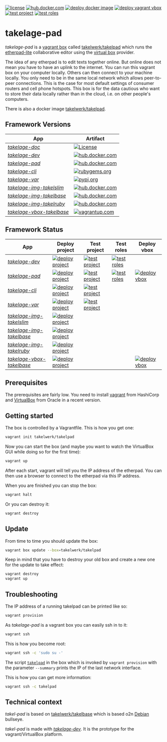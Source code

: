 [![license](https://img.shields.io/github/license/takelwerk/takelage-pad?color=blueviolet)](https://github.com/takelwerk/takelage-pad/blob/main/LICENSE)
[![hub.docker.com](https://img.shields.io/docker/v/takelwerk/takelpad/latest?label=hub.docker.com&sort=semver&color=blue)](https://hub.docker.com/r/takelwerk/takelpad)
[![deploy docker image](https://img.shields.io/github/workflow/status/takelwerk/takelage-pad/Build,%20test%20and%20deploy%20project?label=deploy%20docker%20image)](https://github.com/takelwerk/takelage-pad/actions/workflows/build_test_deploy_project_on_push.yml)
[![deploy vagrant vbox](https://img.shields.io/github/workflow/status/takelwerk/takelage-pad/Build%20and%20deploy%20project%20vbox%20to%20vagrantup?label=deploy%20vagrant%20vbox)](https://github.com/takelwerk/takelage-pad/actions/workflows/build_deploy_project_vbox_on_push.yml)
[![test project](https://img.shields.io/github/workflow/status/takelwerk/takelage-pad/Build%20and%20test%20project?label=test%20project)](https://github.com/takelwerk/takelage-pad/actions/workflows/build_test_project_nightly.yml)
[![test roles](https://img.shields.io/github/workflow/status/takelwerk/takelage-pad/Build%20and%20test%20roles?label=test%20roles)](https://github.com/takelwerk/takelage-pad/actions/workflows/build_test_roles_nightly.yml)

# takelage-pad

*takelage-pad* is a 
[vagrant box](https://www.vagrantup.com/) 
called 
[takelwerk/takelpad](https://app.vagrantup.com/takelwerk/boxes/takelpad) 
which runs the 
[etherpad-lite](https://github.com/ether/etherpad-lite) 
collaborative editor using the
[virtual box](https://www.virtualbox.org/) 
provider.

The idea of any etherpad is to edit texts together online.
But online does not mean you have to have an uplink to the internet.
You can run this vagrant box on your computer locally.
Others can then connect to your machine locally.
You only need to be in the same local network which allows peer-to-peer
connections.
This is the case for most default settings of consumer routers
and cell phone hotspots.
This box is for the data cautious who want to store their data
locally rather than in the cloud, i.e. on other people's computers.

There is also a docker image
[takelwerk/takelpad](https://hub.docker.com/repository/docker/takelwerk/takelpad).

## Framework Versions

| App | Artifact |
| --- | -------- |
| *[takelage-doc](https://github.com/takelwerk/takelage-doc)* | [![License](https://img.shields.io/github/license/takelwerk/takelage-doc?color=blueviolet)](https://github.com/takelwerk/takelage-doc/blob/main/LICENSE) |
| *[takelage-dev](https://github.com/takelwerk/takelage-dev)* | [![hub.docker.com](https://img.shields.io/docker/v/takelwerk/takelage/latest?label=hub.docker.com&sort=semver&color=blue)](https://hub.docker.com/r/takelwerk/takelage) |
| *[takelage-pad](https://github.com/takelwerk/takelage-pad)* | [![hub.docker.com](https://img.shields.io/docker/v/takelwerk/takelpad/latest?label=hub.docker.com&sort=semver&color=blue)](https://hub.docker.com/r/takelwerk/takelpad) |
| *[takelage-cli](https://github.com/takelwerk/takelage-cli)* | [![rubygems.org](https://img.shields.io/gem/v/takeltau?label=rubygems.org&color=blue)](https://rubygems.org/gems/takeltau) |
| *[takelage-var](https://github.com/takelwerk/takelage-var)* | [![pypi,org](https://img.shields.io/pypi/v/pytest-takeltest?label=pypi.org&color=blue)](https://pypi.org/project/pytest-takeltest/) |
| *[takelage-img-takelslim](https://github.com/takelwerk/takelage-img-takelslim)* | [![hub.docker.com](https://img.shields.io/docker/v/takelwerk/takelslim/latest?label=hub.docker.com&color=blue)](https://hub.docker.com/r/takelwerk/takelslim) | 
| *[takelage-img-takelbase](https://github.com/takelwerk/takelage-img-takelbase)* | [![hub.docker.com](https://img.shields.io/docker/v/takelwerk/takelbase/latest?label=hub.docker.com&color=blue)](https://hub.docker.com/r/takelwerk/takelbase) | 
| *[takelage-img-takelruby](https://github.com/takelwerk/takelage-img-takelruby)* | [![hub.docker.com](https://img.shields.io/docker/v/takelwerk/takelruby/latest?label=hub.docker.com&color=blue)](https://hub.docker.com/r/takelwerk/takelruby) | 
| *[takelage-vbox-takelbase](https://github.com/takelwerk/takelage-vbox-takelbase)* | [![vagrantup.com](https://img.shields.io/badge/vagrantup.com-debian--bullseye-blue)](https://app.vagrantup.com/takelwerk/boxes/takelbase) | 

## Framework Status

| App | Deploy project | Test project | Test roles | Deploy vbox |
| --- | -------------- | ------------ | ---------- | ----------- |
| *[takelage-dev](https://github.com/takelwerk/takelage-dev)* | [![deploy project](https://img.shields.io/github/workflow/status/takelwerk/takelage-dev/Build,%20test%20and%20deploy%20project?label=deploy%20project)](https://github.com/takelwerk/takelage-dev/actions/workflows/build_test_deploy_project_on_push.yml) | [![test project](https://img.shields.io/github/workflow/status/takelwerk/takelage-dev/Build%20and%20test%20project?label=test%20project)](https://github.com/takelwerk/takelage-dev/actions/workflows/build_test_project_nightly.yml) | [![test roles](https://img.shields.io/github/workflow/status/takelwerk/takelage-dev/Test%20roles?label=test%20roles)](https://github.com/takelwerk/takelage-dev/actions/workflows/build_test_roles_nightly.yml) |
| *[takelage-pad](https://github.com/takelwerk/takelage-pad)* | [![deploy project](https://img.shields.io/github/workflow/status/takelwerk/takelage-pad/Build,%20test%20and%20deploy%20project%20to%20dockerhub?label=deploy%20project)](https://github.com/takelwerk/takelage-pad/actions/workflows/build_test_deploy_project_on_push.yml) | [![test project](https://img.shields.io/github/workflow/status/takelwerk/takelage-pad/Build%20and%20test%20project?label=test%20project)](https://github.com/takelwerk/takelage-pad/actions/workflows/build_test_project_nightly.yml) | [![test roles](https://img.shields.io/github/workflow/status/takelwerk/takelage-pad/Build%20and%20test%20roles?label=test%20roles)](https://github.com/takelwerk/takelage-pad/actions/workflows/build_test_roles_nightly.yml) | [![deploy vbox](https://img.shields.io/github/workflow/status/takelwerk/takelage-pad/Build%20and%20deploy%20project%20vbox%20to%20vagrantup?label=deploy%20vbox)](https://github.com/takelwerk/takelage-pad/actions/workflows/build_deploy_project_vbox_on_push.yml) |
| *[takelage-cli](https://github.com/takelwerk/takelage-cli)* | [![deploy project](https://img.shields.io/github/workflow/status/takelwerk/takelage-cli/Build,%20test%20and%20deploy%20project?label=deploy%20project)](https://github.com/takelwerk/takelage-cli/actions/workflows/build_test_deploy_project_on_push.yml) | [![test project](https://img.shields.io/github/workflow/status/takelwerk/takelage-cli/Test%20project?label=test%20project)](https://github.com/takelwerk/takelage-cli/actions/workflows/test_project_nightly.yml) |
| *[takelage-var](https://github.com/takelwerk/takelage-var)* | [![deploy project](https://img.shields.io/github/workflow/status/takelwerk/takelage-var/Build,%20test%20and%20deploy%20project?label=deploy%20project)](https://github.com/takelwerk/takelage-var/actions/workflows/build_test_deploy_project_on_push.yml) | [![test project](https://img.shields.io/github/workflow/status/takelwerk/takelage-var/Build%20and%20test%20project?label=test%20project)](https://github.com/takelwerk/takelage-var/actions/workflows/build_test_project_nightly.yml) |
| *[takelage-img-takelslim](https://github.com/takelwerk/takelage-img-takelslim)* | [![deploy project](https://img.shields.io/github/workflow/status/takelwerk/takelage-img-takelslim/Build%20and%20deploy%20takelslim?label=deploy%20project)](https://github.com/takelwerk/takelage-img-takelslim/actions/workflows/build_deploy_takelslim_nightly.yml) |
| *[takelage-img-takelbase](https://github.com/takelwerk/takelage-img-takelbase)* | [![deploy project](https://img.shields.io/github/workflow/status/takelwerk/takelage-img-takelbase/Build%20and%20deploy%20takelbase?label=deploy%20project)](https://github.com/takelwerk/takelage-img-takelbase/actions/workflows/build_deploy_takelbase_nightly.yml) |
| *[takelage-img-takelruby](https://github.com/takelwerk/takelage-img-takelruby)* | [![deploy project](https://img.shields.io/github/workflow/status/takelwerk/takelage-img-takelruby/Build%20and%20deploy%20takelruby%20latest?label=deploy%20project)](https://github.com/takelwerk/takelage-img-takelruby/actions/workflows/build_deploy_takelruby_nightly.yml) |
| *[takelage-vbox-takelbase](https://github.com/takelwerk/takelage-vbox-takelbase)* | [![deploy project](https://img.shields.io/github/workflow/status/takelwerk/takelage-vbox-takelbase/Build%20and%20deploy%20project?label=deploy%20project)](https://github.com/takelwerk/takelage-vbox-takelbase/actions/workflows/build_and_deploy_project_nightly.yml) | | | [![deploy vbox](https://img.shields.io/github/workflow/status/takelwerk/takelage-vbox-takelbase/Build%20and%20deploy%20project?label=deploy%20vbox)](https://github.com/takelwerk/takelage-vbox-takelbase/actions/workflows/build_and_deploy_project_nightly.yml) |

## Prerequisites

The prerequisites are fairly low. You need to install 
[vagrant](https://www.vagrantup.com/downloads) from HashiCorp
and
[VirtualBox](https://www.virtualbox.org/wiki/Downloads) from Oracle
in a recent version.

## Getting started

The box is controlled by a Vagrantfile. This is how you get one:

````bash
vagrant init takelwerk/takelpad
````

Now you can start the box 
(and maybe you want to watch the VirtualBox GUI 
while doing so for the first time):

```bash
vagrant up
```

After each start, vagrant will tell you the IP address of the etherpad.
You can then use a browser to connect to the etherpad via this IP address.

When you are finished you can stop the box:

```bash
vagrant halt
```

Or you can destroy it:

```bash
vagrant destroy
```

## Update

From time to time you should update the box:
```bash
vagrant box update --box=takelwerk/takelpad
```

Keep in mind that you have to destroy your old box and create a new one 
for the update to take effect:
```bash
vagrant destroy
vagrant up
```

## Troubleshooting

The IP address of a running takelpad can be printed like so:

```bash
vagrant provision
```

As *takelage-pad* is a vagrant box you can easily ssh in to it:

```bash
vagrant ssh
```

This is how you become root:

```bash
vagrant ssh -c 'sudo su -'
```

The script 
[```takelpad```](https://github.com/takelwerk/takelage-pad/blob/master/ansible/roles/takel-etherpad/templates/takelpad.j2.sh)
in the box which is invoked by 
```vagrant provision``` with the parameter ```--summary```
prints the IP of the last network interface.

This is how you can get more information:
```bash
vagrant ssh -c takelpad
``` 

## Technical context

*takel-pad* is based on
[takelwerk/takelbase](https://github.com/takelwerk/takelage-vbox-takelbase)
 which is based o2n
 [Debian](https:/www.debian.org/) bullseye.
 
*takel-pad* is made with 
[*takelage-dev*](https://github.com/takelwerk/takelage-dev).
It is the prototype for the vagrant/VirtualBox platform.
